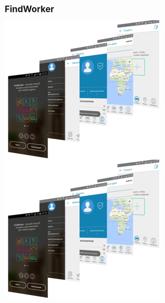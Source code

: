 # FindWorker

![](./findworker.png) 
![findworker.png](https://github.com/dr-yand/FindWorker/blob/master/findworker.png)
